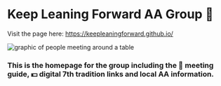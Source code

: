 # Keep Leaning Forward AA Group :raised_hands:

Visit the page here: https://keepleaningforward.github.io/

![graphic of people meeting around a table](https://github.com/sieis/keepleaningforward.github.io/blob/master/public/images/group.svg)

### This is the homepage for the group including the :blue_book: meeting guide, :dollar: digital 7th tradition links and local AA information.

